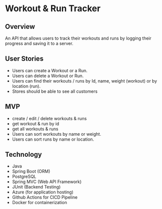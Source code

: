 # Workout & Run Tracker

## Overview
An API that allows users to track their workouts and runs by logging their progress and saving it to a server.

## User Stories
- Users can create a Workout or a Run.
- Users can delete a Workout or Run.
- Users can find their workouts / runs by Id, name, weight (workout) or by location (run).
- Stores should be able to see all customers

## MVP
- create / edit / delete workouts & runs
- get workout & run by id
- get all workouts & runs
- Users can sort workouts by name or weight.
- Users can sort runs by name or location.


## Technology
- Java
- Spring Boot (ORM)
- PostgreSQL
- Spring MVC (Web API Framework)
- JUnit (Backend Testing)
- Azure (for application hosting)
- Github Actions for CICD Pipeline
- Docker for containerization
